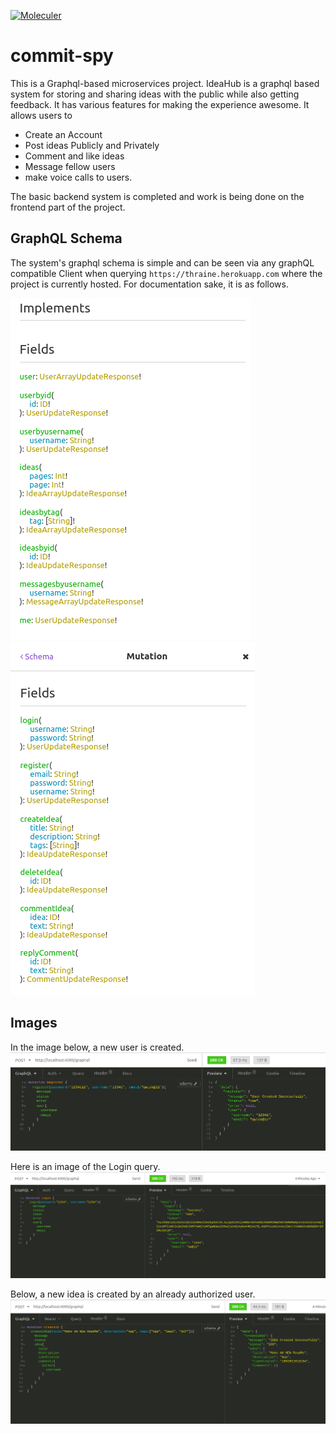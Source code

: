 [![Moleculer](https://badgen.net/badge/Powered%20by/Moleculer/0e83cd)](https://moleculer.services)

# commit-spy
This is a Graphql-based microservices project. IdeaHub is a graphql based system for storing and sharing ideas with the public while also getting feedback. It has various features for making the experience awesome. It allows users to

- Create an Account
- Post ideas Publicly and Privately
- Comment and like ideas
- Message fellow users
- make voice calls to users.

The basic backend system is completed and work is being done on the frontend part of the project. 
## GraphQL Schema
The system's graphql schema is simple and can be seen via any graphQL compatible Client when querying `https://thraine.herokuapp.com` where the project is currently hosted. For documentation sake, it is as follows.




![Query](./img/ideahub_schema.png)
![Mutation](./img/ideahubMutation.png)


## Images
In the image below, a new user is created.
![Reg](./img/ideahubreg.png)


Here is an image of the Login query.
![User Login](./img/ideahubLogin.png)


Below, a new idea is created by an already authorized user.
![Create Project](./img/ideahubCreate.png)




